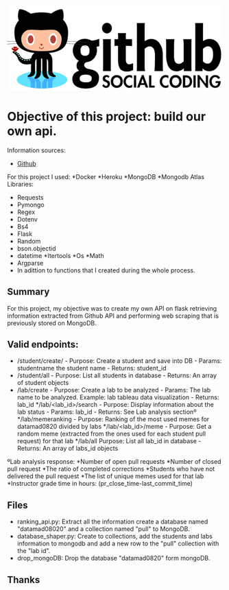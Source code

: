 ![img](https://github.com/KevsDe/ranking_api_project/blob/master/output/github.png)

# Objective of this project: build our own api.

Information sources:
* [Github](https://github.com/ironhack-datalabs/datamad0820)

For this project I used:
*Docker
*Heroku
*MongoDB
*Mongodb Atlas
Libraries:
* Requests
* Pymongo
* Regex
* Dotenv
* Bs4
* Flask
* Random
* bson.objectid
* datetime
*Itertools
*Os
*Math
* Argparse
* In adittion to functions that I created during the whole process.

## Summary
For this project, my objective was to create my own API on flask retrieving information extracted from Github API and performing web scraping that is previously stored on MongoDB.
## Valid endpoints:
* /student/create/<studentname>  - Purpose: Create a student and save into DB - Params: studentname the student name - Returns: student_id
* /student/all - Purpose: List all students in database - Returns: An array of student objects
* /lab/create - Purpose: Create a lab to be analyzed - Params: The lab name to be analyzed. Example: lab tableau data visualization - Returns: lab_id
*/lab/<lab_id>/search - Purpose: Display information about the lab status - Params: lab_id - Returns: See Lab analysis sectionº
*/lab/memeranking - Purpose: Ranking of the most used memes for datamad0820 divided by labs
*/lab/<lab_id>/meme - Purpose: Get a random meme (extracted from the ones used for each student pull request) for that lab
*/lab/all Purpose: List all lab_id in database - Returns: An array of labs_id objects

ºLab analysis response:
*Number of open pull requests
*Number of closed pull request
*The ratio of completed corrections
*Students who have not delivered the pull request
*The list of unique memes used for that lab
*Instructor grade time in hours: (pr_close_time-last_commit_time)
## Files
* ranking_api.py: Extract all the information create a database named "datamad08020" and a collection named "pull" to MongoDB.
* database_shaper.py: Create to collections, add the students and labs information to mongodb and add a new row to the "pull" collection with the "lab id".
* drop_mongoDB: Drop the database "datamad0820" form mongoDB.

## Thanks 
